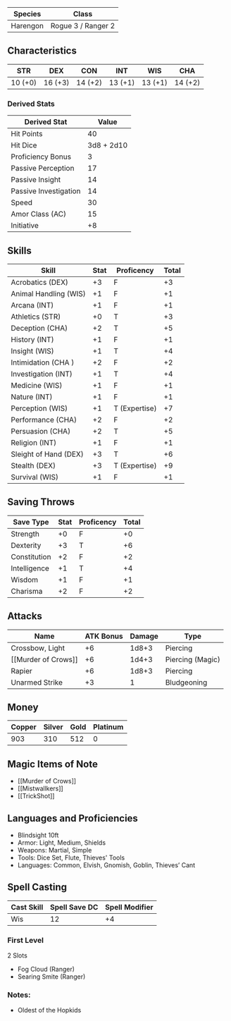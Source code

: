 
| Species  | Class              |
| -------- | ------------------ |
| Harengon | Rogue 3 / Ranger 2 |

## Characteristics

| STR     | DEX     | CON     | INT     | WIS     | CHA     |
| ------- | ------- | ------- | ------- | ------- | ------- |
| 10 (+0) | 16 (+3) | 14 (+2) | 13 (+1) | 13 (+1) | 14 (+2) |

### Derived Stats

| Derived Stat          | Value      |
| --------------------- | ---------- |
| Hit Points            | 40         |
| Hit Dice              | 3d8 + 2d10 |
| Proficiency Bonus     | 3          |
| Passive Perception    | 17         |
| Passive Insight       | 14         |
| Passive Investigation | 14         |
| Speed                 | 30         |
| Amor Class (AC)       | 15         |
| Initiative            | +8         |

## Skills

| Skill                 | Stat | Proficency    | Total |
| --------------------- | ---- | ------------- | ----- |
| Acrobatics (DEX)      | +3   | F             | +3    |
| Animal Handling (WIS) | +1   | F             | +1    |
| Arcana (INT)          | +1   | F             | +1    |
| Athletics (STR)       | +0   | T             | +3    |
| Deception (CHA)       | +2   | T             | +5    |
| History (INT)         | +1   | F             | +1    |
| Insight (WIS)         | +1   | T             | +4    |
| Intimidation (CHA )   | +2   | F             | +2    |
| Investigation (INT)   | +1   | T             | +4    |
| Medicine (WIS)        | +1   | F             | +1    |
| Nature (INT)          | +1   | F             | +1    |
| Perception (WIS)      | +1   | T (Expertise) | +7    |
| Performance (CHA)     | +2   | F             | +2    |
| Persuasion (CHA)      | +2   | T             | +5    |
| Religion (INT)        | +1   | F             | +1    |
| Sleight of Hand (DEX) | +3   | T             | +6    |
| Stealth (DEX)         | +3   | T (Expertise) | +9    |
| Survival (WIS)        | +1   | F             | +1    |

## Saving Throws

| Save Type    | Stat | Proficency | Total |
| ------------ | ---- | ---------- | ----- |
| Strength     | +0   | F          | +0    |
| Dexterity    | +3   | T          | +6    |
| Constitution | +2   | F          | +2    |
| Intelligence | +1   | T          | +4    |
| Wisdom       | +1   | F          | +1    |
| Charisma     | +2   | F          | +2    |

## Attacks

| Name                | ATK Bonus | Damage | Type             |
| ------------------- | --------- | ------ | ---------------- |
| Crossbow, Light     | +6        | 1d8+3  | Piercing         |
| [[Murder of Crows]] | +6        | 1d4+3  | Piercing (Magic) |
| Rapier              | +6        | 1d8+3  | Piercing         |
| Unarmed Strike      | +3        | 1      | Bludgeoning      |

## Money

| Copper | Silver | Gold | Platinum |
| ------ | ------ | ---- | -------- |
| 903    | 310    | 512  | 0        |
## Magic Items of Note
- [[Murder of Crows]]
- [[Mistwallkers]]
- [[TrickShot]]
## Languages and Proficiencies
- Blindsight 10ft
- Armor: Light, Medium, Shields 
- Weapons: Martial, Simple 
- Tools: Dice Set, Flute, Thieves' Tools 
- Languages: Common, Elvish, Gnomish, Goblin, Thieves’ Cant


## Spell Casting

| Cast Skill | Spell Save DC | Spell Modifier |
| ---------- | ------------- | -------------- |
| Wis        | 12            | +4             |

### First Level

2 Slots
- Fog Cloud (Ranger)
- Searing Smite (Ranger)



### Notes:
- Oldest of the Hopkids